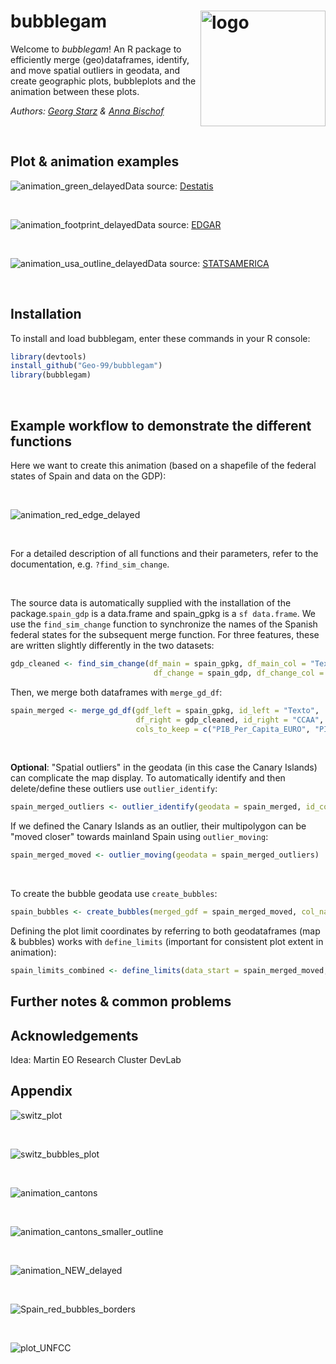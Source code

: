 # bubblegam<img src="https://github.com/Geo-99/geospatial_circles_anim/assets/132048605/4b5d4c31-5b31-4c36-b3a1-4df29c169861" align="right" alt="logo" width="200" height="185">
Welcome to *bubblegam*! An R package to efficiently merge (geo)dataframes, identify, and move spatial outliers in geodata, and create geographic plots, bubbleplots and the animation between these plots.
&nbsp;

*Authors: [Georg Starz](http://students.eagle-science.org/students/students-2023/georg/) & [Anna Bischof](http://students.eagle-science.org/students/students-2023/anna/)*

&nbsp;

## Plot & animation examples
![animation_green_delayed](https://github.com/Geo-99/geospatial_circles_anim/assets/132048605/a3911ea8-1b6e-4514-81d2-da1ee4fd5192)Data source: [Destatis](https://www.statistikportal.de/de/ugrdl/ergebnisse/energie)

&nbsp;

![animation_footprint_delayed](https://github.com/Geo-99/geospatial_circles_anim/assets/132048605/6652867a-8030-4fc6-93a2-50ce741d5fa0)Data source: [EDGAR](https://edgar.jrc.ec.europa.eu/report_2023)

&nbsp;

![animation_usa_outline_delayed](https://github.com/Geo-99/geospatial_circles_anim/assets/132048605/29e89c3f-2892-4029-9c0c-8d704a0cafa8)Data source: [STATSAMERICA](https://www.statsamerica.org/sip/rank_list.aspx?rank_label=pcpi1)

&nbsp;

## Installation
To install and load bubblegam, enter these commands in your R console:
&nbsp;
```R
library(devtools)
install_github("Geo-99/bubblegam")
library(bubblegam)
```

&nbsp;

## Example workflow to demonstrate the different functions

Here we want to create this animation (based on a shapefile of the federal states of Spain and data on the GDP):

&nbsp;

![animation_red_edge_delayed](https://github.com/Geo-99/geospatial_circles_anim/assets/132048605/b4e0d73d-344c-4295-8daf-99dd389d53d9)

&nbsp;

For a detailed description of all functions and their parameters, refer to the documentation, e.g. `?find_sim_change`.

&nbsp;

The source data is automatically supplied with the installation of the package.`spain_gdp` is a data.frame and spain_gpkg is a `sf data.frame`.
We use the `find_sim_change` function to synchronize the names of the Spanish federal states for the subsequent merge function. For three features, these are written slightly differently in the two datasets:
&nbsp;
```R
gdp_cleaned <- find_sim_change(df_main = spain_gpkg, df_main_col = "Texto",
                                df_change = spain_gdp, df_change_col = "CCAA")
```

Then, we merge both dataframes with `merge_gd_df`:
&nbsp;
```R
spain_merged <- merge_gd_df(gdf_left = spain_gpkg, id_left = "Texto",
                            df_right = gdp_cleaned, id_right = "CCAA",
                            cols_to_keep = c("PIB_Per_Capita_EURO", "PIB_anual_EURO"))
```

&nbsp;


**Optional**: "Spatial outliers" in the geodata (in this case the Canary Islands) can complicate the map display. To automatically identify and then delete/define these outliers use `outlier_identify`:
&nbsp;
```R
spain_merged_outliers <- outlier_identify(geodata = spain_merged, id_col = "Texto"))
```

If we defined the Canary Islands as an outlier, their multipolygon can be "moved closer" towards mainland Spain using `outlier_moving`:
&nbsp;
```R
spain_merged_moved <- outlier_moving(geodata = spain_merged_outliers)
```

&nbsp;

To create the bubble geodata use `create_bubbles`:
&nbsp;
```R
spain_bubbles <- create_bubbles(merged_gdf = spain_merged_moved, col_name = "PIB_anual_EURO")
```

Defining the plot limit coordinates by referring to both geodataframes (map & bubbles) works with `define_limits` (important for consistent plot extent in animation):
&nbsp;
```R
spain_limits_combined <- define_limits(data_start = spain_merged_moved, data_end = spain_bubbles)
```

## Further notes & common problems

## Acknowledgements
Idea:
Martin
EO Research Cluster DevLab
## Appendix
![switz_plot](https://github.com/Geo-99/geospatial_circles_anim/assets/132048605/e76f4809-c82b-4593-9137-67daf3f93b63)

&nbsp;

![switz_bubbles_plot](https://github.com/Geo-99/geospatial_circles_anim/assets/132048605/4c1d35da-2be2-4644-83da-7ddedcd5811b)

&nbsp;

![animation_cantons](https://github.com/Geo-99/geospatial_circles_anim/assets/132048605/dd92362f-8f1c-447d-a070-c766d3f8bccd)

&nbsp;

![animation_cantons_smaller_outline](https://github.com/Geo-99/geospatial_circles_anim/assets/132048605/51838687-218f-405e-b73c-b0b5a7f4ca4e)

&nbsp;

![animation_NEW_delayed](https://github.com/Geo-99/geospatial_circles_anim/assets/132048605/64b4e319-a5c4-44b6-8ffb-25c4312ae735)

&nbsp;

![Spain_red_bubbles_borders](https://github.com/Geo-99/geospatial_circles_anim/assets/132048605/fc804562-bc3a-4206-8969-57e12f8606fd)

&nbsp;

![plot_UNFCC](https://github.com/Geo-99/geospatial_circles_anim/assets/132048605/5aad0da4-b9e0-4617-bff4-202e7fb6d590)
